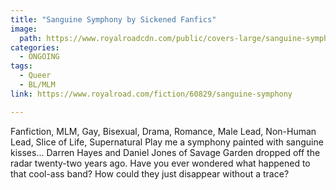 ```yaml
---
title: "Sanguine Symphony by Sickened Fanfics"
image:
  path: https://www.royalroadcdn.com/public/covers-large/sanguine-symphony-aabanx-tbbi.jpg
categories:
  - ONGOING
tags:
  - Queer
  - BL/MLM
link: https://www.royalroad.com/fiction/60829/sanguine-symphony

---
```

Fanfiction, MLM, Gay, Bisexual, Drama, Romance, Male Lead, Non-Human Lead, Slice of Life, Supernatural
Play me a symphony painted with sanguine kisses... Darren Hayes and Daniel Jones of Savage Garden dropped off the radar twenty-two years ago. Have you ever wondered what happened to that cool-ass band? How could they just disappear without a trace? 